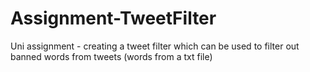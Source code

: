 # Assignment-TweetFilter
Uni assignment - creating a tweet filter which can be used to filter out banned words from tweets (words from a txt file)
